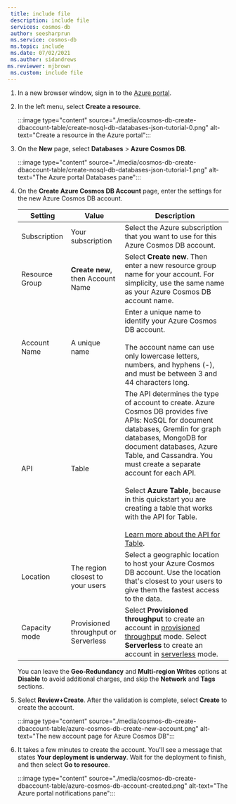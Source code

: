 ```yaml
---
 title: include file
 description: include file
 services: cosmos-db
 author: seesharprun
 ms.service: cosmos-db
 ms.topic: include
 ms.date: 07/02/2021
 ms.author: sidandrews
ms.reviewer: mjbrown
 ms.custom: include file
---
```


1. In a new browser window, sign in to the [Azure portal](https://portal.azure.com/).

2. In the left menu, select **Create a resource**.
   
   :::image type="content" source="./media/cosmos-db-create-dbaccount-table/create-nosql-db-databases-json-tutorial-0.png" alt-text="Create a resource in the Azure portal":::
   
3. On the **New** page, select **Databases** > **Azure Cosmos DB**.
   
   :::image type="content" source="./media/cosmos-db-create-dbaccount-table/create-nosql-db-databases-json-tutorial-1.png" alt-text="The Azure portal Databases pane":::
   
3. On the **Create Azure Cosmos DB Account** page, enter the settings for the new Azure Cosmos DB account. 
 
    Setting|Value|Description
    ---|---|---
    Subscription|Your subscription|Select the Azure subscription that you want to use for this Azure Cosmos DB account. 
    Resource Group|**Create new**, then Account Name|Select **Create new**. Then enter a new resource group name for your account. For simplicity, use the same name as your Azure Cosmos DB account name. 
    Account Name|A unique name|Enter a unique name to identify your Azure Cosmos DB account.<br><br>The account name can use only lowercase letters, numbers, and hyphens (-), and must be between 3 and 44 characters long.
    API|Table|The API determines the type of account to create. Azure Cosmos DB provides five APIs: NoSQL for document databases, Gremlin for graph databases, MongoDB for document databases, Azure Table, and Cassandra. You must create a separate account for each API. <br><br>Select **Azure Table**, because in this quickstart you are creating a table that works with the API for Table. <br><br>[Learn more about the API for Table](../table/introduction.md).|
    Location|The region closest to your users|Select a geographic location to host your Azure Cosmos DB account. Use the location that's closest to your users to give them the fastest access to the data.
    Capacity mode|Provisioned throughput or Serverless|Select **Provisioned throughput** to create an account in [provisioned throughput](../set-throughput.md) mode. Select **Serverless** to create an account in [serverless](../serverless.md) mode.

    You can leave the **Geo-Redundancy** and **Multi-region Writes** options at **Disable** to avoid additional charges, and skip the **Network** and **Tags** sections.

5. Select **Review+Create**. After the validation is complete, select **Create** to create the account. 
 
   :::image type="content" source="./media/cosmos-db-create-dbaccount-table/azure-cosmos-db-create-new-account.png" alt-text="The new account page for Azure Cosmos DB":::

6. It takes a few minutes to create the account. You'll see a message that states **Your deployment is underway**. Wait for the deployment to finish, and then select **Go to resource**.

    :::image type="content" source="./media/cosmos-db-create-dbaccount-table/azure-cosmos-db-account-created.png" alt-text="The Azure portal notifications pane":::

